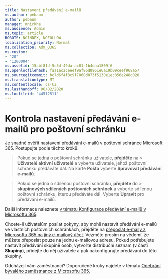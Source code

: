 ```yaml
---
title: Nastavení předávání e-mailů
ms.author: pebaum
author: pebaum
manager: mnirkhe
ms.audience: Admin
ms.topic: article
ROBOTS: NOINDEX, NOFOLLOW
localization_priority: Normal
ms.collection: Adm_O365
ms.custom:
- "20"
- "1200004"
ms.assetid: 15abf81d-5c5d-49da-ac81-1b4daa1809f6
ms.openlocfilehash: faa1ac2ceeef9af86d8961e6a19b09ceef968a57
ms.sourcegitcommit: bc7d6f4f3c9f7060d073f5130e1ec856e248d020
ms.translationtype: MT
ms.contentlocale: cs-CZ
ms.lasthandoff: 06/02/2020
ms.locfileid: "44512511"
---
```

# <a name="check-the-email-forwarding-settings-for-a-mailbox"></a>Kontrola nastavení předávání e-mailů pro poštovní schránku

Je snadné ověřit nastavení předávání e-mailů v poštovní schránce Microsoft 365. Postupujte podle těchto kroků.
  
> Pokud se jedná o poštovní schránku uživatele, **přejděte** na \> **Uživatelé aktivní uživatelé** a vyberte uživatele, jehož poštovní schránku předáváte dál. Na kartě **Pošta** vyberte **Spravovat předávání e-mailů**.

> Pokud se jedná o sdílenou poštovní schránku, **přejděte** do \> **skupinových sdílených poštovních schránek** a vyberte sdílenou poštovní schránku, kterou předáváte dál. Vyberte **Upravit** pro předávání e-mailů.

Další informace naleznete [v tématu Konfigurace předávání e-mailů v Microsoftu 365](https://docs.microsoft.com/microsoft-365/admin/email/configure-email-forwarding).
  
Chcete-li uživatelům posílat pokyny, aby mohli nastavit předávání e-mailů ve vlastních poštovních schránkách, přejděte na [přeposlat e-maily z Microsoftu 365 na jiný e-mailový účet](https://support.office.com/article/Forward-email-from-Office-365-to-another-email-account-1ed4ee1e-74f8-4f53-a174-86b748ff6a0e). Vezměte prosím na vědomí, že můžete přeposlat pouze na jednu e-mailovou adresu. Pokud potřebujete nastavit předávání skupině osob, vytvořte distribuční seznam (v části **Skupiny**), přidejte do něj uživatele a pak nakonfigurujte předávání do této skupiny.
  
Odcházejí vám zaměstnanci? Doporučené kroky najdete v tématu [Odebrání bývalého zaměstnance z Microsoftu 365.](https://docs.microsoft.com/microsoft-365/admin/add-users/remove-former-employee)